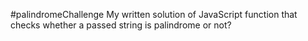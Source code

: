 #palindromeChallenge
My written solution of JavaScript function that checks whether a passed string is palindrome or not?